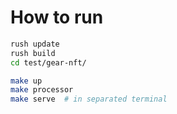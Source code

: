 # How to run
```bash
rush update
rush build
cd test/gear-nft/

make up
make processor
make serve  # in separated terminal
```
